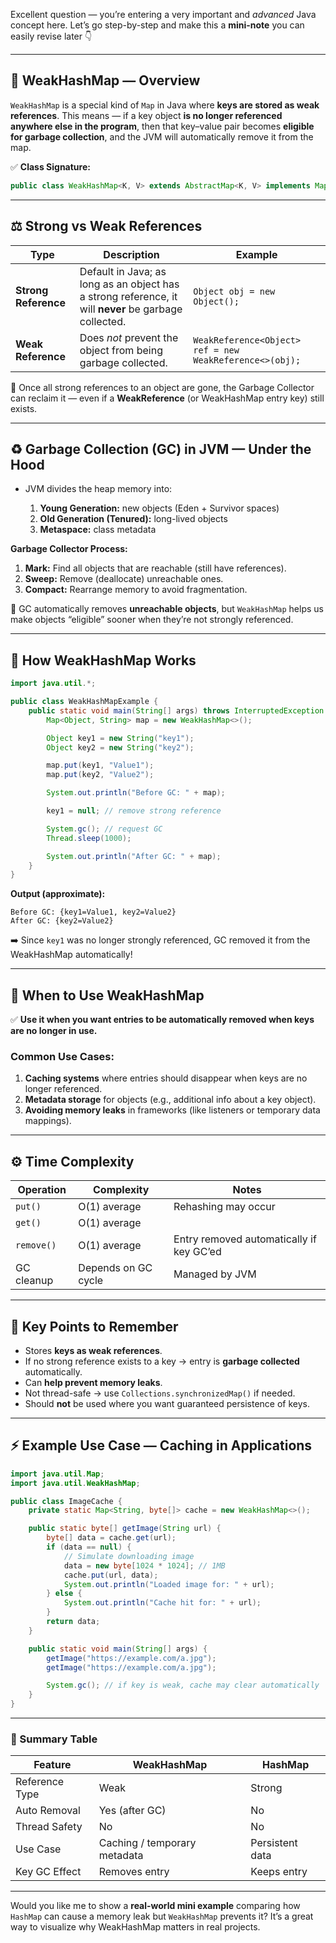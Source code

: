 Excellent question — you’re entering a very important and *advanced* Java concept here. Let’s go step-by-step and make this a **mini-note** you can easily revise later 👇

---

## 🧠 **WeakHashMap — Overview**

`WeakHashMap` is a special kind of `Map` in Java where **keys are stored as weak references**.
This means — if a key object **is no longer referenced anywhere else in the program**,
then that key–value pair becomes **eligible for garbage collection**, and the JVM will automatically remove it from the map.

✅ **Class Signature:**

```java
public class WeakHashMap<K, V> extends AbstractMap<K, V> implements Map<K, V>
```

---

## ⚖️ **Strong vs Weak References**

| Type                 | Description                                                                                           | Example                                                 |
| -------------------- | ----------------------------------------------------------------------------------------------------- | ------------------------------------------------------- |
| **Strong Reference** | Default in Java; as long as an object has a strong reference, it will **never** be garbage collected. | `Object obj = new Object();`                            |
| **Weak Reference**   | Does *not* prevent the object from being garbage collected.                                           | `WeakReference<Object> ref = new WeakReference<>(obj);` |

🧩 Once all strong references to an object are gone, the Garbage Collector can reclaim it — even if a **WeakReference** (or WeakHashMap entry key) still exists.

---

## ♻️ **Garbage Collection (GC) in JVM — Under the Hood**

* JVM divides the heap memory into:

    1. **Young Generation:** new objects (Eden + Survivor spaces)
    2. **Old Generation (Tenured):** long-lived objects
    3. **Metaspace:** class metadata

**Garbage Collector Process:**

1. **Mark:** Find all objects that are reachable (still have references).
2. **Sweep:** Remove (deallocate) unreachable ones.
3. **Compact:** Rearrange memory to avoid fragmentation.

🧹 GC automatically removes **unreachable objects**, but `WeakHashMap` helps us make objects “eligible” sooner when they’re not strongly referenced.

---

## 🧩 **How WeakHashMap Works**

```java
import java.util.*;

public class WeakHashMapExample {
    public static void main(String[] args) throws InterruptedException {
        Map<Object, String> map = new WeakHashMap<>();

        Object key1 = new String("key1");
        Object key2 = new String("key2");

        map.put(key1, "Value1");
        map.put(key2, "Value2");

        System.out.println("Before GC: " + map);

        key1 = null; // remove strong reference

        System.gc(); // request GC
        Thread.sleep(1000);

        System.out.println("After GC: " + map);
    }
}
```

**Output (approximate):**

```
Before GC: {key1=Value1, key2=Value2}
After GC: {key2=Value2}
```

➡️ Since `key1` was no longer strongly referenced, GC removed it from the WeakHashMap automatically!

---

## 🧱 **When to Use WeakHashMap**

✅ **Use it when you want entries to be automatically removed when keys are no longer in use.**

### Common Use Cases:

1. **Caching systems** where entries should disappear when keys are no longer referenced.
2. **Metadata storage** for objects (e.g., additional info about a key object).
3. **Avoiding memory leaks** in frameworks (like listeners or temporary data mappings).

---

## ⚙️ **Time Complexity**

| Operation  | Complexity          | Notes                                    |
| ---------- | ------------------- | ---------------------------------------- |
| `put()`    | O(1) average        | Rehashing may occur                      |
| `get()`    | O(1) average        |                                          |
| `remove()` | O(1) average        | Entry removed automatically if key GC’ed |
| GC cleanup | Depends on GC cycle | Managed by JVM                           |

---

## 🧭 **Key Points to Remember**

* Stores **keys as weak references**.
* If no strong reference exists to a key → entry is **garbage collected** automatically.
* Can **help prevent memory leaks**.
* Not thread-safe → use `Collections.synchronizedMap()` if needed.
* Should **not** be used where you want guaranteed persistence of keys.

---

## ⚡ Example Use Case — Caching in Applications

```java
import java.util.Map;
import java.util.WeakHashMap;

public class ImageCache {
    private static Map<String, byte[]> cache = new WeakHashMap<>();

    public static byte[] getImage(String url) {
        byte[] data = cache.get(url);
        if (data == null) {
            // Simulate downloading image
            data = new byte[1024 * 1024]; // 1MB
            cache.put(url, data);
            System.out.println("Loaded image for: " + url);
        } else {
            System.out.println("Cache hit for: " + url);
        }
        return data;
    }

    public static void main(String[] args) {
        getImage("https://example.com/a.jpg");
        getImage("https://example.com/a.jpg");

        System.gc(); // if key is weak, cache may clear automatically
    }
}
```

---

### 🧩 Summary Table

| Feature        | WeakHashMap                  | HashMap         |
| -------------- | ---------------------------- | --------------- |
| Reference Type | Weak                         | Strong          |
| Auto Removal   | Yes (after GC)               | No              |
| Thread Safety  | No                           | No              |
| Use Case       | Caching / temporary metadata | Persistent data |
| Key GC Effect  | Removes entry                | Keeps entry     |

---

Would you like me to show a **real-world mini example** comparing how `HashMap` can cause a memory leak but `WeakHashMap` prevents it?
It’s a great way to visualize why WeakHashMap matters in real projects.
